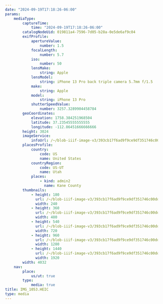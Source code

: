 ```yaml
---
date: "2024-09-19T17:18:26-06:00"
params:
    mediaType:
        captureTime:
            time: "2024-09-19T17:18:26-06:00"
        catalogNodeUid: 019811a4-7596-7d05-b28a-0e5de6af9c04
        exifProfile:
            apertureValue:
                number: 1.5
            focalLength:
                number: 5.7
            iso:
                number: 50
            lensMake:
                string: Apple
            lensModel:
                string: iPhone 13 Pro back triple camera 5.7mm f/1.5
            make:
                string: Apple
            model:
                string: iPhone 13 Pro
            shutterSpeedValue:
                number: 3257.3289904458784
        geoCoordinates:
            elevation: 1758.384251968504
            latitude: 37.23545555555555
            longitude: -112.86451666666666
        height: 3024
        imageService:
            infoUrl: /~/blob-iiif-image-v3/393cb17f6ad9f9ce9df351746c00dddf9d5953a429ca15a27ad6084261b6123d/info.json
        placesProfile:
            country:
                code: US
                name: United States
            countryRegion:
                code: US-UT
                name: Utah
            places:
                - kind: admin2
                  name: Kane County
        thumbnails:
            - height: 180
              url: /~/blob-iiif-image-v3/393cb17f6ad9f9ce9df351746c00dddf9d5953a429ca15a27ad6084261b6123d/full/240%2C180/0/default.jpg
              width: 240
            - height: 360
              url: /~/blob-iiif-image-v3/393cb17f6ad9f9ce9df351746c00dddf9d5953a429ca15a27ad6084261b6123d/full/480%2C360/0/default.jpg
              width: 480
            - height: 540
              url: /~/blob-iiif-image-v3/393cb17f6ad9f9ce9df351746c00dddf9d5953a429ca15a27ad6084261b6123d/full/720%2C540/0/default.jpg
              width: 720
            - height: 960
              url: /~/blob-iiif-image-v3/393cb17f6ad9f9ce9df351746c00dddf9d5953a429ca15a27ad6084261b6123d/full/1280%2C960/0/default.jpg
              width: 1280
            - height: 1440
              url: /~/blob-iiif-image-v3/393cb17f6ad9f9ce9df351746c00dddf9d5953a429ca15a27ad6084261b6123d/full/1920%2C1440/0/default.jpg
              width: 1920
        width: 4032
    nav:
        place:
            us/ut: true
        type:
            media: true
title: IMG_1053.HEIC
type: media
---
```

